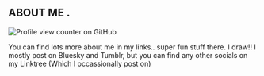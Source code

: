 ## ABOUT  ME  .

![Profile view counter on GitHub](https://komarev.com/ghpvc/?username=voorat)

You can find lots more about me in my links.. super fun stuff there.
I draw!! I mostly post on Bluesky and Tumblr, but you can find any other socials on my Linktree (Which I occassionally post on)
